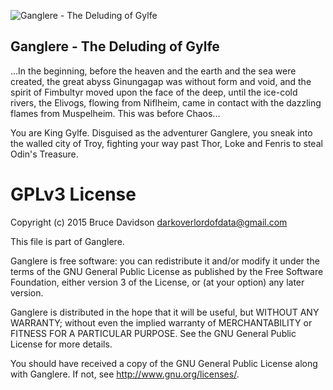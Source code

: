 ![Ganglere - The Deluding of Gylfe](https://raw.githubusercontent.com/darkoverlordofdata/Ganglere/master/www/assets/images/ganglere.png)
## Ganglere - The Deluding of Gylfe

...In the beginning, before the heaven
and the earth and the sea were created, the great abyss Ginungagap was
without form and void, and the spirit of Fimbultyr moved upon the face
of the deep, until the ice-cold rivers, the Elivogs, flowing from
Niflheim, came in contact with the dazzling flames from Muspelheim. This
was before Chaos...

You are King Gylfe. 
Disguised as the adventurer Ganglere, you sneak into the walled city of Troy, 
fighting your way past Thor, Loke and Fenris to steal Odin's Treasure.


                                                            

# GPLv3 License

Copyright (c) 2015 Bruce Davidson <darkoverlordofdata@gmail.com>

This file is part of Ganglere.

Ganglere is free software: you can redistribute it and/or modify
it under the terms of the GNU General Public License as published by
the Free Software Foundation, either version 3 of the License, or
(at your option) any later version.

Ganglere is distributed in the hope that it will be useful,
but WITHOUT ANY WARRANTY; without even the implied warranty of
MERCHANTABILITY or FITNESS FOR A PARTICULAR PURPOSE.  See the
GNU General Public License for more details.

You should have received a copy of the GNU General Public License
along with Ganglere.  If not, see <http://www.gnu.org/licenses/>.
